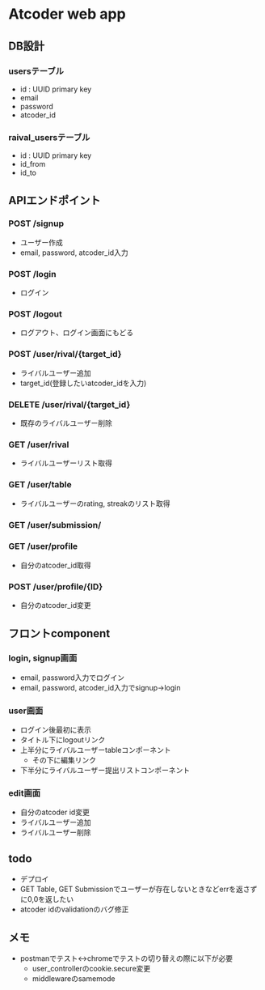 # Atcoder web app

## DB設計
### usersテーブル
- id : UUID primary key
- email 
- password
- atcoder_id

### raival_usersテーブル
- id : UUID primary key
- id_from
- id_to

## APIエンドポイント
### POST /signup
- ユーザー作成
- email, password, atcoder_id入力
### POST /login
- ログイン
### POST /logout
- ログアウト、ログイン画面にもどる
### POST /user/rival/{target_id}
- ライバルユーザー追加
- target_id(登録したいatcoder_idを入力)
### DELETE /user/rival/{target_id}
- 既存のライバルユーザー削除
### GET /user/rival
- ライバルユーザーリスト取得
### GET /user/table
- ライバルユーザーのrating, streakのリスト取得
### GET /user/submission/
### GET /user/profile
- 自分のatcoder_id取得
### POST /user/profile/{ID}
- 自分のatcoder_id変更


## フロントcomponent
### login, signup画面
- email, password入力でログイン
- email, password, atcoder_id入力でsignup->login
### user画面
- ログイン後最初に表示
- タイトル下にlogoutリンク
- 上半分にライバルユーザーtableコンポーネント
  - その下に編集リンク
- 下半分にライバルユーザー提出リストコンポーネント
### edit画面
- 自分のatcoder id変更
- ライバルユーザー追加
- ライバルユーザー削除


## todo
- デプロイ
- GET Table, GET Submissionでユーザーが存在しないときなどerrを返さずに0,0を返したい
- atcoder idのvalidationのバグ修正

## メモ
- postmanでテスト<->chromeでテストの切り替えの際に以下が必要
  - user_controllerのcookie.secure変更
  - middlewareのsamemode